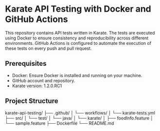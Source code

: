 # Karate API Testing with Docker and GitHub Actions

This repository contains API tests written in Karate. The tests are executed using Docker to ensure consistency and reproducibility across different environments. GitHub Actions is configured to automate the execution of these tests on every push and pull request.

## Prerequisites

- Docker: Ensure Docker is installed and running on your machine.
- GitHub account and repository.
- Karate version: 1.2.0.RC1

## Project Structure

karate-api-testing/
├── .github/
│   └── workflows/
│       └── karate-tests.yml
├── src/
│   └── test/
│       └── java/
│           └── karate/
│               ├── foodInfo.feature
│               └── sample.feature
├── Dockerfile
└── README.md
